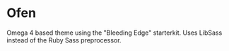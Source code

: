 # Ofen
Omega 4 based theme using the "Bleeding Edge" starterkit. Uses LibSass instead of the Ruby Sass preprocessor.
